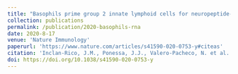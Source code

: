 ```yaml
---
title: "Basophils prime group 2 innate lymphoid cells for neuropeptide-mediated inhibition"
collection: publications
permalink: /publication/2020-basophils-rna
date: 2020-8-17
venue: 'Nature Immunology'
paperurl: 'https://www.nature.com/articles/s41590-020-0753-y#citeas'
citation: 'Inclan-Rico, J.M., Ponessa, J.J., Valero-Pacheco, N. et al. Basophils prime group 2 innate lymphoid cells for neuropeptide-mediated inhibition. Nat Immunol (2020). https://doi.org/10.1038/s41590-020-0753-y Published 2020 August 17.'
doi: https://doi.org/10.1038/s41590-020-0753-y
---
```

